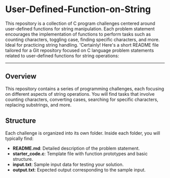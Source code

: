# User-Defined-Function-on-String
This repository is a collection of C program challenges centered around user-defined functions for string manipulation. Each problem statement encourages the implementation of functions to perform tasks such as counting characters, toggling case, finding specific characters, and more. Ideal for practicing string handling.
'Certainly! Here's a short README file tailored for a Git repository focused on C language problem statements related to user-defined functions for string operations:

---

## Overview

This repository contains a series of programming challenges, each focusing on different aspects of string operations. You will find tasks that involve counting characters, converting cases, searching for specific characters, replacing substrings, and more.

## Structure

Each challenge is organized into its own folder. Inside each folder, you will typically find:

- **README.md**: Detailed description of the problem statement.
- **starter_code.c**: Template file with function prototypes and basic structure.
- **input.txt**: Sample input data for testing your solution.
- **output.txt**: Expected output corresponding to the sample input.

